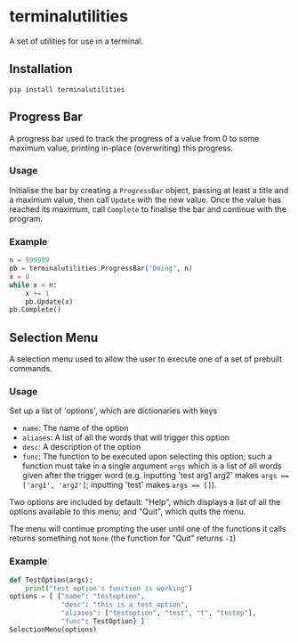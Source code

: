 # terminalutilities
A set of utilities for use in a terminal.

## Installation
```pip install terminalutilities```

## Progress Bar
A progress bar used to track the progress of a value from 0 to some maximum value, printing in-place (overwriting) this progress.

### Usage
Initialise the bar by creating a `ProgressBar` object, passing at least a title and a maximum value, then call `Update` with the new value. Once the value has reached its maximum, call `Complete` to finalise the bar and continue with the program.

### Example
```python
n = 999999
pb = terminalutilities.ProgressBar("Doing", n)
x = 0
while x < n:
    x += 1
    pb.Update(x)
pb.Complete()
```



## Selection Menu
A selection menu used to allow the user to execute one of a set of prebuilt commands.

### Usage
Set up a list of 'options', which are dictionaries with keys
* `name`: The name of the option
* `aliases`: A list of all the words that will trigger this option
* `desc`: A description of the option
* `func`: The function to be executed upon selecting this option; such a function must take in a single argument `args` which is a list of all words given after the trigger word (e.g. inputting 'test arg1 arg2' makes `args == ['arg1', 'arg2']`; inputting 'test' makes `args == []`).

Two options are included by default: 
"Help", which displays a list of all the options available to this menu; and
"Quit", which quits the menu.

The menu will continue prompting the user until one of the functions it calls returns something not `None` (the function for "Quit" returns `-1`)

### Example
```python
def TestOption(args):
    print("test option's function is working")
options = [ {"name": "testoption",
             "desc": "this is a test option",
             "aliases": ["testoption", "test", "t", "testop"],
             "func": TestOption} ]
SelectionMenu(options)
```

